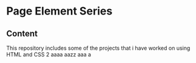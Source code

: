 # Page Element Series
## Content
This repository includes some of the projects that i have worked on using HTML and CSS
2
aaaa
aazz
aaa
a
